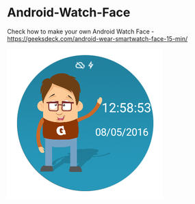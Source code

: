 # Android-Watch-Face
Check how to make your own Android Watch Face - https://geeksdeck.com/android-wear-smartwatch-face-15-min/

![alt tag](https://github.com/GeeksDeck/Android-Watch-Face/blob/master/app/src/main/res/drawable-nodpi/preview.png)

